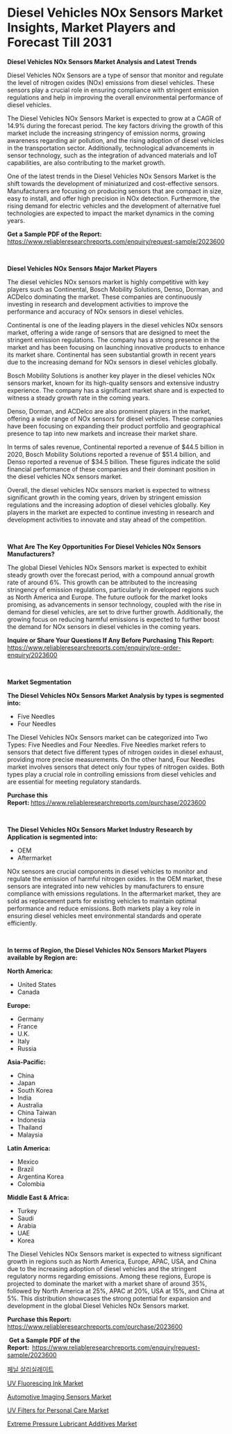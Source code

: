 <p><h1>Diesel Vehicles NOx Sensors Market Insights, Market Players and Forecast Till 2031</h1></p><p><strong>Diesel Vehicles NOx Sensors Market Analysis and Latest Trends</strong></p>
<p><p>Diesel Vehicles NOx Sensors are a type of sensor that monitor and regulate the level of nitrogen oxides (NOx) emissions from diesel vehicles. These sensors play a crucial role in ensuring compliance with stringent emission regulations and help in improving the overall environmental performance of diesel vehicles.</p><p>The Diesel Vehicles NOx Sensors Market is expected to grow at a CAGR of 14.9% during the forecast period. The key factors driving the growth of this market include the increasing stringency of emission norms, growing awareness regarding air pollution, and the rising adoption of diesel vehicles in the transportation sector. Additionally, technological advancements in sensor technology, such as the integration of advanced materials and IoT capabilities, are also contributing to the market growth.</p><p>One of the latest trends in the Diesel Vehicles NOx Sensors Market is the shift towards the development of miniaturized and cost-effective sensors. Manufacturers are focusing on producing sensors that are compact in size, easy to install, and offer high precision in NOx detection. Furthermore, the rising demand for electric vehicles and the development of alternative fuel technologies are expected to impact the market dynamics in the coming years.</p></p>
<p><strong>Get a Sample PDF of the Report:&nbsp;</strong> <a href="https://www.reliableresearchreports.com/enquiry/request-sample/2023600">https://www.reliableresearchreports.com/enquiry/request-sample/2023600</a></p>
<p>&nbsp;</p>
<p><strong>Diesel Vehicles NOx Sensors Major Market Players</strong></p>
<p><p>The diesel vehicles NOx sensors market is highly competitive with key players such as Continental, Bosch Mobility Solutions, Denso, Dorman, and ACDelco dominating the market. These companies are continuously investing in research and development activities to improve the performance and accuracy of NOx sensors in diesel vehicles.</p><p>Continental is one of the leading players in the diesel vehicles NOx sensors market, offering a wide range of sensors that are designed to meet the stringent emission regulations. The company has a strong presence in the market and has been focusing on launching innovative products to enhance its market share. Continental has seen substantial growth in recent years due to the increasing demand for NOx sensors in diesel vehicles globally.</p><p>Bosch Mobility Solutions is another key player in the diesel vehicles NOx sensors market, known for its high-quality sensors and extensive industry experience. The company has a significant market share and is expected to witness a steady growth rate in the coming years.</p><p>Denso, Dorman, and ACDelco are also prominent players in the market, offering a wide range of NOx sensors for diesel vehicles. These companies have been focusing on expanding their product portfolio and geographical presence to tap into new markets and increase their market share.</p><p>In terms of sales revenue, Continental reported a revenue of $44.5 billion in 2020, Bosch Mobility Solutions reported a revenue of $51.4 billion, and Denso reported a revenue of $34.5 billion. These figures indicate the solid financial performance of these companies and their dominant position in the diesel vehicles NOx sensors market.</p><p>Overall, the diesel vehicles NOx sensors market is expected to witness significant growth in the coming years, driven by stringent emission regulations and the increasing adoption of diesel vehicles globally. Key players in the market are expected to continue investing in research and development activities to innovate and stay ahead of the competition.</p></p>
<p>&nbsp;</p>
<p><strong>What Are The Key Opportunities For Diesel Vehicles NOx Sensors Manufacturers?</strong></p>
<p><p>The global Diesel Vehicles NOx Sensors market is expected to exhibit steady growth over the forecast period, with a compound annual growth rate of around 6%. This growth can be attributed to the increasing stringency of emission regulations, particularly in developed regions such as North America and Europe. The future outlook for the market looks promising, as advancements in sensor technology, coupled with the rise in demand for diesel vehicles, are set to drive further growth. Additionally, the growing focus on reducing harmful emissions is expected to further boost the demand for NOx sensors in diesel vehicles in the coming years.</p></p>
<p><strong>Inquire or Share Your Questions If Any Before Purchasing This Report:</strong> <a href="https://www.reliableresearchreports.com/enquiry/pre-order-enquiry/2023600">https://www.reliableresearchreports.com/enquiry/pre-order-enquiry/2023600</a></p>
<p>&nbsp;</p>
<p><strong>Market Segmentation</strong></p>
<p><strong>The Diesel Vehicles NOx Sensors Market Analysis by types is segmented into:</strong></p>
<p><ul><li>Five Needles</li><li>Four Needles</li></ul></p>
<p><p>The Diesel Vehicles NOx Sensors market can be categorized into Two Types: Five Needles and Four Needles. Five Needles market refers to sensors that detect five different types of nitrogen oxides in diesel exhaust, providing more precise measurements. On the other hand, Four Needles market involves sensors that detect only four types of nitrogen oxides. Both types play a crucial role in controlling emissions from diesel vehicles and are essential for meeting regulatory standards.</p></p>
<p><strong>Purchase this Report:&nbsp;</strong><a href="https://www.reliableresearchreports.com/purchase/2023600">https://www.reliableresearchreports.com/purchase/2023600</a></p>
<p>&nbsp;</p>
<p><strong>The Diesel Vehicles NOx Sensors Market Industry Research by Application is segmented into:</strong></p>
<p><ul><li>OEM</li><li>Aftermarket</li></ul></p>
<p><p>NOx sensors are crucial components in diesel vehicles to monitor and regulate the emission of harmful nitrogen oxides. In the OEM market, these sensors are integrated into new vehicles by manufacturers to ensure compliance with emissions regulations. In the aftermarket market, they are sold as replacement parts for existing vehicles to maintain optimal performance and reduce emissions. Both markets play a key role in ensuring diesel vehicles meet environmental standards and operate efficiently.</p></p>
<p>&nbsp;</p>
<p><strong>In terms of Region, the Diesel Vehicles NOx Sensors Market Players available by Region are:</strong></p>
<p>
    <p> <strong> North America: </strong>
        <ul>
            <li>United States</li>
            <li>Canada</li>
        </ul>
        </p> 
    <p> <strong> Europe: </strong>
        <ul>
            <li>Germany</li>
            <li>France</li>
            <li>U.K.</li>
            <li>Italy</li>
            <li>Russia</li>
        </ul>
        </p> 
    <p> <strong> Asia-Pacific: </strong>
        <ul>
            <li>China</li>
            <li>Japan</li>
            <li>South Korea</li>
            <li>India</li>
            <li>Australia</li>
            <li>China Taiwan</li>
            <li>Indonesia</li>
            <li>Thailand</li>
            <li>Malaysia</li>
        </ul>
        </p> 
    <p> <strong> Latin America: </strong>
        <ul>
            <li>Mexico</li>
            <li>Brazil</li>
            <li>Argentina Korea</li>
            <li>Colombia</li>
        </ul>
        </p> 
    <p> <strong> Middle East & Africa: </strong>
        <ul>
            <li>Turkey</li>
            <li>Saudi</li>
            <li>Arabia</li>
            <li>UAE</li>
            <li>Korea</li>
        </ul>
    </p>
    </p>
<p><p>The Diesel Vehicles NOx Sensors market is expected to witness significant growth in regions such as North America, Europe, APAC, USA, and China due to the increasing adoption of diesel vehicles and the stringent regulatory norms regarding emissions. Among these regions, Europe is projected to dominate the market with a market share of around 35%, followed by North America at 25%, APAC at 20%, USA at 15%, and China at 5%. This distribution showcases the strong potential for expansion and development in the global Diesel Vehicles NOx Sensors market.</p></p>
<p><strong>Purchase this Report: </strong><a href="https://www.reliableresearchreports.com/purchase/2023600">https://www.reliableresearchreports.com/purchase/2023600</a></p>
<p>&nbsp;<strong>Get a Sample PDF of the Report:&nbsp;&nbsp;</strong><a href="https://www.reliableresearchreports.com/enquiry/request-sample/2023600">https://www.reliableresearchreports.com/enquiry/request-sample/2023600</a></p>
<p><strong></strong></p>
<p><p><a href="https://medium.com/@robandloriedavis/%ED%8E%98%EB%8B%90-%EC%82%B4%EB%A6%AC%EC%8B%A4%EB%A0%88%EC%9D%B4%ED%8A%B8-%EC%8B%9C%EC%9E%A5-%EC%A0%90%EC%9C%A0%EC%9C%A8-%EB%B3%80%ED%99%94-%EB%B0%8F-%EC%8B%9C%EC%9E%A5-%EC%84%B1%EC%9E%A5-%EC%B6%94%EC%84%B8-2024-2031-7d619fb8ed75">페닐 살리실레이트</a></p><p><a href="https://three-jumbo-f6d.notion.site/UV-Fluorescing-Ink-Market-Provides-a-Comprehensive-Analysis-Including-a-Macro-Overview-of-the-Market-5dba572260e54dccb302ebbb2ac27fe4">UV Fluorescing Ink Market</a></p><p><a href="https://view.publitas.com/reportprime-1/decoding-the-automotive-imaging-sensors-market-a-deep-dive-into-the-latest-market-trends-market-segmentation-and-competitive-analysis/">Automotive Imaging Sensors Market</a></p><p><a href="https://view.publitas.com/reportprime-1/uv-filters-for-personal-care-market-research-report-provides-critical-insights-that-can-help-shape-business-development-and-investment-strategies/">UV Filters for Personal Care Market</a></p><p><a href="https://noble-drawer-34c.notion.site/Extreme-Pressure-Lubricant-Additives-Market-Insights-Market-Players-and-Forecast-Till-2031-8e9d999618874e39b82238b4f4a0443c">Extreme Pressure Lubricant Additives Market</a></p></p>